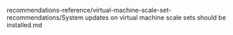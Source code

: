 recommendations-reference/virtual-machine-scale-set-recommendations/System updates on virtual machine scale sets should be installed.md